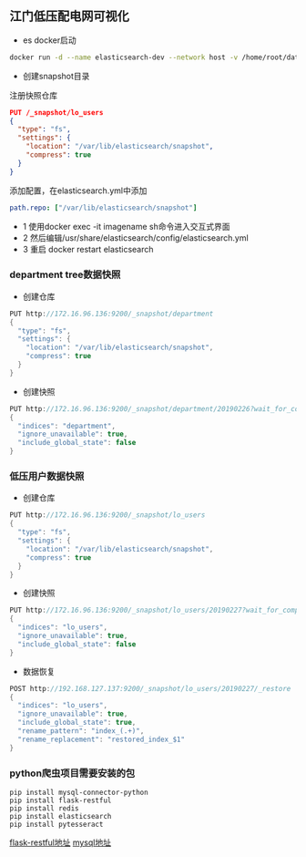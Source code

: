 ## 江门低压配电网可视化
+ es docker启动
```bash
docker run -d --name elasticsearch-dev --network host -v /home/root/data/elasticsearch:/var/lib/elasticsearch -v /home/root/logs/elasticsearch:/var/log/elasticsearch -e "discovery.type=single-node" -e "path.repo=['/var/lib/elasticsearch/snapshot']" elasticsearch:5
```

+ 创建snapshot目录

注册快照仓库
```json
PUT /_snapshot/lo_users
{
  "type": "fs",
  "settings": {
    "location": "/var/lib/elasticsearch/snapshot",
    "compress": true
  }
}
```

添加配置，在elasticsearch.yml中添加
```yml
path.repo: ["/var/lib/elasticsearch/snapshot"]
```
+ 1 使用docker exec -it imagename sh命令进入交互式界面
+ 2 然后编辑/usr/share/elasticsearch/config/elasticsearch.yml
+ 3 重启 docker restart elasticsearch


### department tree数据快照
+ 创建仓库
```java
PUT http://172.16.96.136:9200/_snapshot/department
{
  "type": "fs",
  "settings": {
    "location": "/var/lib/elasticsearch/snapshot",
    "compress": true
  }
}
```

+ 创建快照
```java
PUT http://172.16.96.136:9200/_snapshot/department/20190226?wait_for_completion=true
{
  "indices": "department",
  "ignore_unavailable": true,
  "include_global_state": false
}
```

### 低压用户数据快照
+ 创建仓库
```java
PUT http://172.16.96.136:9200/_snapshot/lo_users
{
  "type": "fs",
  "settings": {
    "location": "/var/lib/elasticsearch/snapshot",
    "compress": true
  }
}
```

+ 创建快照
```java
PUT http://172.16.96.136:9200/_snapshot/lo_users/20190227?wait_for_completion=true
{
  "indices": "lo_users",
  "ignore_unavailable": true,
  "include_global_state": false
}
```

+ 数据恢复
```java
POST http://192.168.127.137:9200/_snapshot/lo_users/20190227/_restore
{
  "indices": "lo_users",
  "ignore_unavailable": true,
  "include_global_state": true,
  "rename_pattern": "index_(.+)",
  "rename_replacement": "restored_index_$1"
}
```

### python爬虫项目需要安装的包
```
pip install mysql-connector-python
pip install flask-restful 
pip install redis
pip install elasticsearch
pip install pytesseract
```
[flask-restful地址](https://flask-restful.readthedocs.io/en/latest/installation.html)
[mysql地址](https://dev.mysql.com/doc/connector-python/en/connector-python-installation-binary.html)

